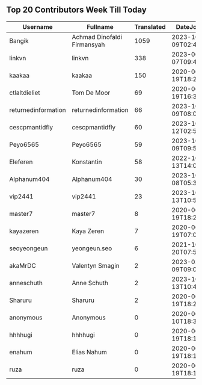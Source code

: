 ## Top 20 Contributors Week Till Today ##
|Username|Fullname|Translated|DateJoined|Language|
|--------|--------|----------|----------|-------|
|Bangik|Achmad Dinofaldi Firmansyah|1059|2023-10-09T02:40:35.|id|
|linkvn|linkvn|338|2023-06-07T09:42:36.|vi|
|kaakaa|kaakaa|150|2020-06-19T18:20:26Z|ja|
|ctlaltdieliet|Tom De Moor|69|2020-06-19T16:30:47Z|nl|
|returnedinformation|returnedinformation|66|2023-10-09T08:02:47.|sr|
|cescpmantidfly|cescpmantidfly|60|2023-10-12T02:56:54.|vi|
|Peyo6565|Peyo6565|59|2023-10-09T09:50:18.|fr|
|Eleferen|Konstantin|58|2022-10-13T14:04:24Z|ru|
|Alphanum404|Alphanum404|30|2023-10-08T05:37:39.||
|vip2441|vip2441|23|2023-10-13T10:53:26.|cs|
|master7|master7|8|2020-06-19T18:20:39.|pl|
|kayazeren|Kaya Zeren|7|2020-06-19T07:05:24Z|tr|
|seoyeongeun|yeongeun.seo|6|2021-10-20T07:53:01.|ko|
|akaMrDC|Valentyn Smagin|2|2023-02-09T09:06:21.|uk|
|anneschuth|Anne Schuth|2|2023-10-13T10:48:28.||
|Sharuru|Sharuru|2|2020-06-19T18:20:22.|zh_Hans|
|anonymous|Anonymous|0|2020-06-10T18:34:14.||
|hhhhugi|hhhhugi|0|2020-06-19T18:18:56.||
|enahum|Elias  Nahum|0|2020-06-19T18:18:56Z|es|
|ruza|ruza|0|2020-06-19T18:18:57.||
